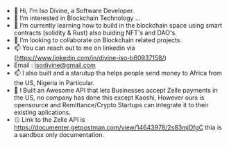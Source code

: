- 👋 Hi, I’m Iso Divine, a Software Developer.
- 👀 I’m interested in Blockchain Technology ...
- 🌱 I’m currently learning how to build in the blockchain space using smart contracts (solidity & Rust) also buiding NFT's and DAO's. 
- 💞️ I’m looking to collaborate on Blockchain related projects.
- 📫 You can reach out to me on linkedin via (https://www.linkedin.com/in/divine-iso-b60937158/)
-    Email : isodivine@gmail.com
- 📫 I also built and a starutup tha helps people send money to Africa from the US, Nigeria in Particular. 
- 🎼 I Built an Awesome API that lets Businesses accept Zelle payments in the US, no company has done this except Kaoshi, However ours is opensource and Remittance/Crypto Startups can integrate it to their existing aplications.
- ۞  Link to the Zelle API is https://documenter.getpostman.com/view/14643978/2s83mjDfgC  thia is a sandbox only documentation.
<!-- -   I also built and a starutup tha helps you send money to Africa, Nigeria in Particular. (https://www.dadicash.com) -->


<!---
Drrowly99/Drrowly99 is a ✨ special ✨ repository because its `README.md` (this file) appears on your GitHub profile.
You can click the Preview link to take a look at your changes.
--->

